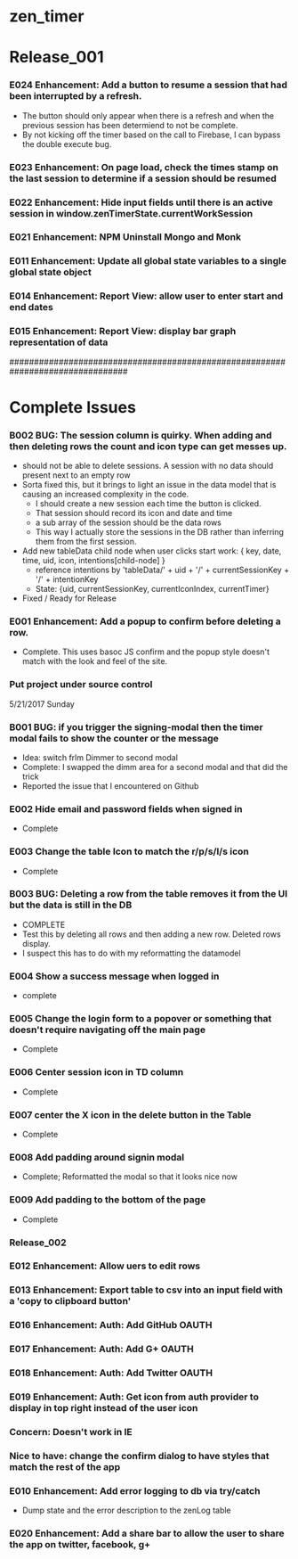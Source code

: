 # zen_timer

# Release_001
### E024 Enhancement: Add a button to resume a session that had been interrupted by a refresh.
- The button should only appear when there is a refresh and when the previous session has been determiend to not be complete.
- By not kicking off the timer based on the call to Firebase, I can bypass the double execute bug.

### E023 Enhancement: On page load, check the times stamp on the last session to determine if a session should be resumed

### E022 Enhancement: Hide input fields until there is an active session in window.zenTimerState.currentWorkSession

### E021 Enhancement: NPM Uninstall Mongo and Monk

### E011 Enhancement: Update all global state variables to a single global state object

### E014 Enhancement: Report View: allow user to enter start and end dates

### E015 Enhancement: Report View: display bar graph representation of data


################################################################################
# Complete Issues

### B002 BUG: The session column is quirky. When adding and then deleting rows the count and icon type can get messes up.
- should not be able to delete sessions. A session with no data should present next to an empty row
- Sorta fixed this, but it brings to light an issue in the data model that is causing an increased complexity in the code.
	- I should create a new session each time the button is clicked.
	- That session should record its icon and date and time
	- a sub array of the session should be the data rows
	- This way I actually store the sessions in the DB rather than inferring them from the first session.
- Add new tableData child node when user clicks start work:
	{ key, date, time, uid, icon, intentions[child-node] }
	- reference intentions by 'tableData/' + uid + '/' + currentSessionKey + '/' + intentionKey
	- State: {uid, currentSessionKey, currentIconIndex, currentTimer}
- Fixed / Ready for Release

### E001 Enhancement: Add a popup to confirm before deleting a row.
- Complete. This uses basoc JS confirm and the popup style doesn't match with the look and feel of the site.

### Put project under source control
5/21/2017 Sunday

### B001 BUG: if you trigger the signing-modal then the timer modal fails to show the counter or the message
- Idea: switch frlm Dimmer to second modal
- Complete: I swapped the dimm area for a second modal and that did the trick
- Reported the issue that I encountered on Github

### E002 Hide email and password fields when signed in
- Complete

### E003 Change the table Icon to match the r/p/s/l/s icon
- Complete

### B003 BUG: Deleting a row from the table removes it from the UI but the data is still in the DB
- COMPLETE
- Test this by deleting all rows and then adding a new row. Deleted rows display.
- I suspect this has to do with my reformatting the datamodel

### E004 Show a success message when logged in
- complete

### E005 Change the login form to a popover or something that doesn't require navigating off the main page
- Complete

### E006 Center session icon in TD column
- Complete

### E007 center the X icon in the delete button in the Table
- Complete

### E008 Add padding around signin modal
- Complete; Reformatted the modal so that it looks nice now

### E009 Add padding to the bottom of the page
- Complete




### Release_002

### E012 Enhancement: Allow uers to edit rows

### E013 Enhancement: Export table to csv into an input field with a 'copy to clipboard button'

### E016 Enhancement: Auth: Add GitHub OAUTH

### E017 Enhancement: Auth: Add G+ OAUTH

### E018 Enhancement: Auth: Add Twitter OAUTH

### E019 Enhancement: Auth: Get icon from auth provider to display in top right instead of the user icon

### Concern: Doesn't work in IE

### Nice to have: change the confirm dialog to have styles that match the rest of the app

### E010 Enhancement: Add error logging to db via try/catch
- Dump state and the error description to the zenLog table

### E020 Enhancement: Add a share bar to allow the user to share the app on twitter, facebook, g+
